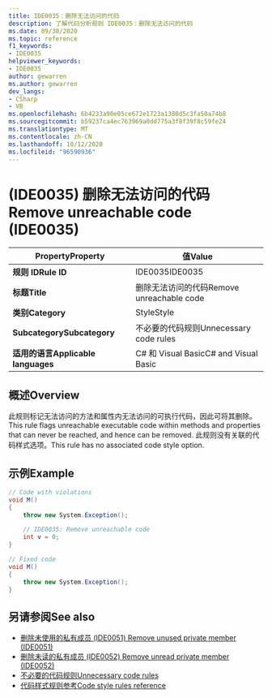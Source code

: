 ```yaml
---
title: IDE0035：删除无法访问的代码
description: 了解代码分析规则 IDE0035：删除无法访问的代码
ms.date: 09/30/2020
ms.topic: reference
f1_keywords:
- IDE0035
helpviewer_keywords:
- IDE0035
author: gewarren
ms.author: gewarren
dev_langs:
- CSharp
- VB
ms.openlocfilehash: 6b4233a90e05ce672e1723a1380d5c3fa50a74b8
ms.sourcegitcommit: b59237ca4ec763969a0dd775a3f8f39f8c59fe24
ms.translationtype: MT
ms.contentlocale: zh-CN
ms.lasthandoff: 10/12/2020
ms.locfileid: "96590936"
---
```

# <a name="remove-unreachable-code-ide0035"></a><span data-ttu-id="87d5f-103"> (IDE0035) 删除无法访问的代码</span><span class="sxs-lookup"><span data-stu-id="87d5f-103">Remove unreachable code (IDE0035)</span></span>

|<span data-ttu-id="87d5f-104">Property</span><span class="sxs-lookup"><span data-stu-id="87d5f-104">Property</span></span>|<span data-ttu-id="87d5f-105">值</span><span class="sxs-lookup"><span data-stu-id="87d5f-105">Value</span></span>|
|-|-|
| <span data-ttu-id="87d5f-106">**规则 ID**</span><span class="sxs-lookup"><span data-stu-id="87d5f-106">**Rule ID**</span></span> | <span data-ttu-id="87d5f-107">IDE0035</span><span class="sxs-lookup"><span data-stu-id="87d5f-107">IDE0035</span></span> |
| <span data-ttu-id="87d5f-108">**标题**</span><span class="sxs-lookup"><span data-stu-id="87d5f-108">**Title**</span></span> | <span data-ttu-id="87d5f-109">删除无法访问的代码</span><span class="sxs-lookup"><span data-stu-id="87d5f-109">Remove unreachable code</span></span> |
| <span data-ttu-id="87d5f-110">**类别**</span><span class="sxs-lookup"><span data-stu-id="87d5f-110">**Category**</span></span> | <span data-ttu-id="87d5f-111">Style</span><span class="sxs-lookup"><span data-stu-id="87d5f-111">Style</span></span> |
| <span data-ttu-id="87d5f-112">**Subcategory**</span><span class="sxs-lookup"><span data-stu-id="87d5f-112">**Subcategory**</span></span> | <span data-ttu-id="87d5f-113">不必要的代码规则</span><span class="sxs-lookup"><span data-stu-id="87d5f-113">Unnecessary code rules</span></span> |
| <span data-ttu-id="87d5f-114">**适用的语言**</span><span class="sxs-lookup"><span data-stu-id="87d5f-114">**Applicable languages**</span></span> | <span data-ttu-id="87d5f-115">C# 和 Visual Basic</span><span class="sxs-lookup"><span data-stu-id="87d5f-115">C# and Visual Basic</span></span> |

## <a name="overview"></a><span data-ttu-id="87d5f-116">概述</span><span class="sxs-lookup"><span data-stu-id="87d5f-116">Overview</span></span>

<span data-ttu-id="87d5f-117">此规则标记无法访问的方法和属性内无法访问的可执行代码，因此可将其删除。</span><span class="sxs-lookup"><span data-stu-id="87d5f-117">This rule flags unreachable executable code within methods and properties that can never be reached, and hence can be removed.</span></span> <span data-ttu-id="87d5f-118">此规则没有关联的代码样式选项。</span><span class="sxs-lookup"><span data-stu-id="87d5f-118">This rule has no associated code style option.</span></span>

## <a name="example"></a><span data-ttu-id="87d5f-119">示例</span><span class="sxs-lookup"><span data-stu-id="87d5f-119">Example</span></span>

```csharp
// Code with violations
void M()
{
    throw new System.Exception();

    // IDE0035: Remove unreachable code
    int v = 0;
}

// Fixed code
void M()
{
    throw new System.Exception();
}
```

## <a name="see-also"></a><span data-ttu-id="87d5f-120">另请参阅</span><span class="sxs-lookup"><span data-stu-id="87d5f-120">See also</span></span>

- [<span data-ttu-id="87d5f-121">删除未使用的私有成员 (IDE0051) </span><span class="sxs-lookup"><span data-stu-id="87d5f-121">Remove unused private member (IDE0051)</span></span>](ide0051.md)
- [<span data-ttu-id="87d5f-122">删除未读的私有成员 (IDE0052) </span><span class="sxs-lookup"><span data-stu-id="87d5f-122">Remove unread private member (IDE0052)</span></span>](ide0052.md)
- [<span data-ttu-id="87d5f-123">不必要的代码规则</span><span class="sxs-lookup"><span data-stu-id="87d5f-123">Unnecessary code rules</span></span>](unnecessary-code-rules.md)
- [<span data-ttu-id="87d5f-124">代码样式规则参考</span><span class="sxs-lookup"><span data-stu-id="87d5f-124">Code style rules reference</span></span>](index.md)
